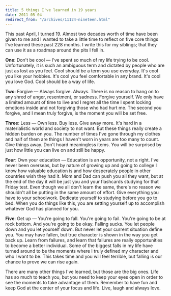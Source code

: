 ```yaml
---
title: 5 things I've learned in 19 years
date: 2011-05-04
redirect_from: "/archives/11124-nineteen.html"
---
```



This past April, I turned 19. Almost two decades worth of time have been given to me and I wanted to take a little time to reflect on five core things I've learned these past 228 months. I write this for my siblings; that they can use it as a roadmap around the pits I fell in.

**One**: Don't be cool &mdash; I've spent so much of my life trying to be cool. Unfortunately, it is such an ambiguous term and dictated by people who are just as lost as you feel. Cool should be a term you use everyday. It's cool you like your hobbies. It's cool you feel comfortable in any brand. It's cool you love God. Cool should be a way of life.

**Two**: Forgive &mdash; Always forgive. Always. There is no reason to hang on to any shred of anger, resentment, or sadness. Forgive yourself. We only have a limited amount of time to live and I regret all the time I spent locking emotions inside and not forgiving those who had hurt me. The second you forgive, and I mean truly forgive,  is the moment you will be set free.

**Three**: Less &mdash; Own less. Buy less. Give away more. It's hard in a materialistic world and society to not want. But these things really create a hidden burden on you. The number of times I've gone through my clothes and half of them are things I haven't worn in years are too many to count. Give things away. Don't hoard meaningless items. You will be surprised by just how little you can live on and still be happy.

**Four**: Own your education &mdash; Education is an opportunity, not a right. I've never been overseas, but by nature of growing up and going to college I know how valuable education is and how desperately people in other countries wish they had it. Mom and Dad can push you all they want, but at the end of the day it will be just you and your flashcards studying for that Friday test. Even though we all don't learn the same, there's no reason we shouldn't all be putting in the same amount of effort. Give everything you have to your schoolwork. Dedicate yourself to studying before you go to bed. When you do things like this, you are setting yourself up to accomplish whatever God has planned for you.

**Five**: Get up &mdash; You're going to fall. You're going to fail. You're going to be at rock bottom. And you're going to be okay. Falling sucks. You let people down and you let yourself down. But never let your current situation define you. You may have fallen, but true character is shown in the way you get back up. Learn from failures, and learn that failures are really opportunities to become a better individual. Some of the biggest falls in my life have turned around to be the moments where I truly defined my character and who I want to be. This takes time and you will feel terrible, but falling is our chance to prove we can rise again.

There are many other things I've learned, but those are the big ones. Life has so much to teach you, but you need to keep your eyes open in order to see the moments to take advantage of them. Remember to have fun and keep God at the center of your focus and life. Live, laugh and always love.
